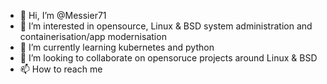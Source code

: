 - 👋 Hi, I’m @Messier71
- 👀 I’m interested in opensource, Linux & BSD system administration and containerisation/app modernisation
- 🌱 I’m currently learning kubernetes and python
- 💞️ I’m looking to collaborate on opensoruce projects around Linux & BSD
- 📫 How to reach me 

<!---
Messier71/Messier71 is a ✨ special ✨ repository because its `README.md` (this file) appears on your GitHub profile.
You can click the Preview link to take a look at your changes.
--->

